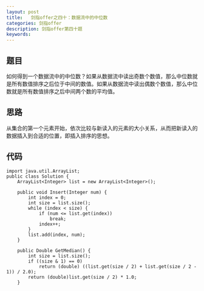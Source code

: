 ```yaml
---
layout: post
title:   剑指offer之四十：数据流中的中位数
categories: 剑指offer
description: 剑指offer第四十题
keywords: 
---
```



## 题目

如何得到一个数据流中的中位数？如果从数据流中读出奇数个数值，那么中位数就是所有数值排序之后位于中间的数值。如果从数据流中读出偶数个数值，那么中位数就是所有数值排序之后中间两个数的平均值。







## 思路

从集合的第一个元素开始，依次比较与新读入的元素的大小关系，从而把新读入的数据插入到合适的位置，即插入排序的思想。








## 代码



	import java.util.ArrayList;
	public class Solution {
	    ArrayList<Integer> list = new ArrayList<Integer>();
	
	    public void Insert(Integer num) {
	        int index = 0;
	        int size = list.size();
	        while (index < size) {
	            if (num <= list.get(index))
	                break;
	            index++;
	        }
	        list.add(index, num);
	    }
	
	    public Double GetMedian() {
	        int size = list.size();
	        if ((size & 1) == 0)
	            return (double) ((list.get(size / 2) + list.get(size / 2 - 1)) / 2.0);
	        return (double)list.get(size / 2) * 1.0;
	    }

